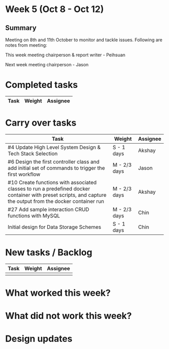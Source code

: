 # Week 5 (Oct 8 - Oct 12)

## Summary

Meeting on 8th and 11th October to monitor and tackle issues. Following are notes from meeting: 


This week meeting chairperson & report writer - Peihsuan

Next week meeting chairperson - Jason

# Completed tasks

| Task                     | Weight     | Assignee |
| ------------------------ | ---------- | -------- |


# Carry over tasks

| Task                                                                                                                                                                  | Weight       | Assignee |
| --------------------------------------------------------------------------------------------------------------------------------------------------------------------- | ------------ | -------- |
| #4 Update High Level System Design & Tech Stack Selection                                                                                                             | S - 1 days   | Akshay   |
| #6 Design the first controller class and add initial set of commands to trigger the first workflow                                                                    | M - 2/3 days | Jason    |
| #10 Create functions with associated classes to run a predefined docker container with preset scripts, and capture the output from the docker container run           | M - 2/3 days | Akshay   |
| #27 Add sample interaction CRUD functions with MySQL                                                                                                                  | M - 2/3 days | Chin     |
| Initial design for Data Storage Schemes                                                                                                                               | S - 1 days   | Chin     |

# New tasks / Backlog

| Task | Weight | Assignee |
| ---- | ------ | -------- |
|      |        |          |

# What worked this week?

  
# What did not work this week?


# Design updates
